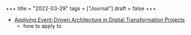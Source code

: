 +++
title = "2022-03-29"
tags = ["Journal"]
draft = false
+++

-   [Applying Event-Driven Architecture in Digital Transformation Projects](https://chathura-ekanayake.medium.com/applying-event-driven-architecture-in-digital-transformation-projects-acbcb27440af)
    -   how to apply to